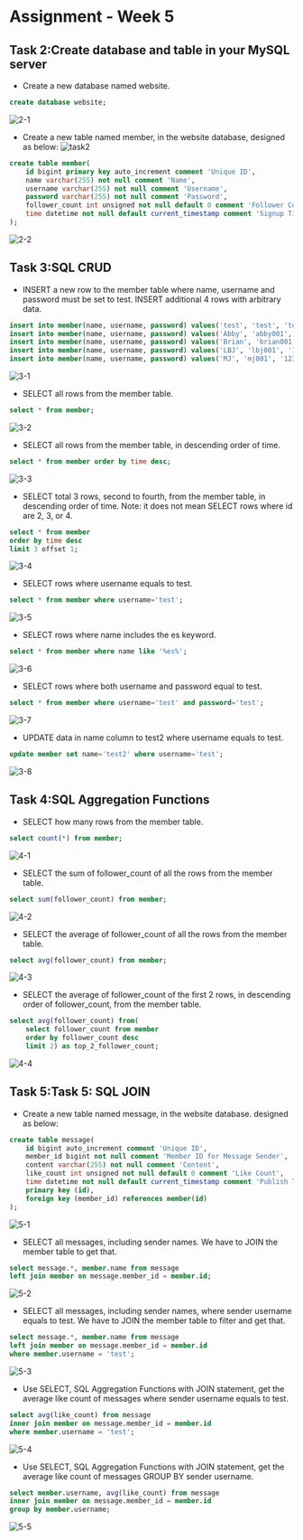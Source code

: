# Assignment - Week 5
## Task 2:Create database and table in your MySQL server 
- Create a new database named website.
```sql
create database website;
```
![2-1](imgs/2-1.png)

- Create a new table named member, in the website database, designed as below:
![task2](imgs/task2.png)
```sql
create table member(
    id bigint primary key auto_increment comment 'Unique ID',
    name varchar(255) not null comment 'Name',
    username varchar(255) not null comment 'Username',
    password varchar(255) not null comment 'Password',
    follower_count int unsigned not null default 0 comment 'Follower Count',
    time datetime not null default current_timestamp comment 'Signup Time'
);
```
![2-2](imgs/2-2.png)

## Task 3:SQL CRUD
- INSERT a new row to the member table where name, username and password must be set to test. INSERT additional 4 rows with arbitrary data.
```sql
insert into member(name, username, password) values('test', 'test', 'test');
insert into member(name, username, password) values('Abby', 'abby001', 'abc');
insert into member(name, username, password) values('Brian', 'brian001', 'bfd');
insert into member(name, username, password) values('LBJ', 'lbj001', '1234');
insert into member(name, username, password) values('MJ', 'mj001', '1235');
```
![3-1](imgs/3-1.png)
- SELECT all rows from the member table.
```sql
select * from member;
```
![3-2](imgs/3-2.png)
- SELECT all rows from the member table, in descending order of time.
```sql
select * from member order by time desc;
```
![3-3](imgs/3-3.png)
- SELECT total 3 rows, second to fourth, from the member table, in descending order of time. Note: it does not mean SELECT rows where id are 2, 3, or 4.
```sql
select * from member
order by time desc
limit 3 offset 1;
```
![3-4](imgs/3-4.png)
- SELECT rows where username equals to test.
```sql
select * from member where username='test';
```
![3-5](imgs/3-5.png)
- SELECT rows where name includes the es keyword.
```sql
select * from member where name like '%es%';
```
![3-6](imgs/3-6.png)
- SELECT rows where both username and password equal to test.
```sql
select * from member where username='test' and password='test';
```
![3-7](imgs/3-7.png)
- UPDATE data in name column to test2 where username equals to test.
```sql
update member set name='test2' where username='test';
```
![3-8](imgs/3-8.png)

## Task 4:SQL Aggregation Functions
- SELECT how many rows from the member table.
```sql
select count(*) from member;
```
![4-1](imgs/4-1.png)
- SELECT the sum of follower_count of all the rows from the member table.
```sql
select sum(follower_count) from member;
```
![4-2](imgs/4-2.png)
- SELECT the average of follower_count of all the rows from the member table.
```sql
select avg(follower_count) from member;
```
![4-3](imgs/4-3.png)
- SELECT the average of follower_count of the first 2 rows, in descending order of follower_count, from the member table.
```sql
select avg(follower_count) from(
    select follower_count from member 
    order by follower_count desc 
    limit 2) as top_2_follower_count;
```
![4-4](imgs/4-4.png)

## Task 5:Task 5: SQL JOIN
- Create a new table named message, in the website database. designed as below:
```sql
create table message(
    id bigint auto_increment comment 'Unique ID',
    member_id bigint not null comment 'Member ID for Message Sender',
    content varchar(255) not null comment 'Content',
    like_count int unsigned not null default 0 comment 'Like Count',
    time datetime not null default current_timestamp comment 'Publish Time',
    primary key (id),
    foreign key (member_id) references member(id)
);
```
![5-1](imgs/5-1.png)
- SELECT all messages, including sender names. We have to JOIN the member table
to get that.
```sql
select message.*, member.name from message
left join member on message.member_id = member.id;
```
![5-2](imgs/5-2.png)
- SELECT all messages, including sender names, where sender username equals to
test. We have to JOIN the member table to filter and get that.
```sql
select message.*, member.name from message
left join member on message.member_id = member.id
where member.username = 'test';
```
![5-3](imgs/5-3.png)
- Use SELECT, SQL Aggregation Functions with JOIN statement, get the average like
count of messages where sender username equals to test.
```sql
select avg(like_count) from message
inner join member on message.member_id = member.id
where member.username = 'test';
```
![5-4](imgs/5-4.png)
- Use SELECT, SQL Aggregation Functions with JOIN statement, get the average like
count of messages GROUP BY sender username.
```sql
select member.username, avg(like_count) from message
inner join member on message.member_id = member.id
group by member.username;
```
![5-5](imgs/5-5.png)